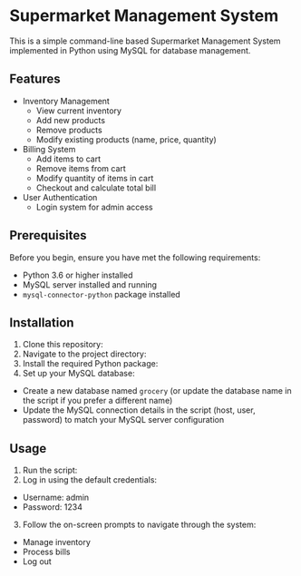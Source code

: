 # Supermarket Management System

This is a simple command-line based Supermarket Management System implemented in Python using MySQL for database management.

## Features

- Inventory Management
  - View current inventory
  - Add new products
  - Remove products
  - Modify existing products (name, price, quantity)
- Billing System
  - Add items to cart
  - Remove items from cart
  - Modify quantity of items in cart
  - Checkout and calculate total bill
- User Authentication
  - Login system for admin access

## Prerequisites

Before you begin, ensure you have met the following requirements:

- Python 3.6 or higher installed
- MySQL server installed and running
- `mysql-connector-python` package installed

## Installation

1. Clone this repository:
2. Navigate to the project directory:
3. Install the required Python package:
4. Set up your MySQL database:
- Create a new database named `grocery` (or update the database name in the script if you prefer a different name)
- Update the MySQL connection details in the script (host, user, password) to match your MySQL server configuration

## Usage

1. Run the script:
2.  Log in using the default credentials:
- Username: admin
- Password: 1234

3. Follow the on-screen prompts to navigate through the system:
- Manage inventory
- Process bills
- Log out


